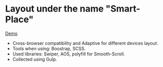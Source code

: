 # Layout under the name "Smart-Place"
 [Demo](https://examplelayoutmps.000webhostapp.com/#top)
- Cross-browser compatibility and Adaptive for different devices layout. 
- Tools when using: Boostrap, SCSS. 
- Used libraries: Swiper, AOS, polyfill for Smooth-Scroll.
- Collected using Gulp.


